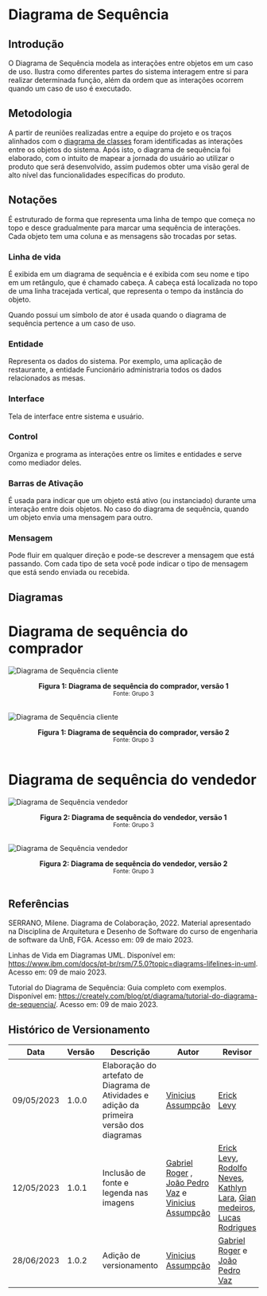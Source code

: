 # Diagrama de Sequência

## Introdução

O Diagrama de Sequência modela as interações entre objetos em um caso de uso. Ilustra como diferentes partes do sistema interagem entre si para realizar determinada função, além da ordem que as interações ocorrem quando um caso de uso é executado.

## Metodologia 
A partir de reuniões realizadas entre a equipe do projeto e os traços alinhados com o [diagrama de classes](../../Modelagem/UMLEstaticos/DiagramaDeClasses.md) foram identificadas as interações entre os objetos do sistema. Após isto, o diagrama de sequência foi elaborado, com o intuito de mapear a jornada do usuário ao utilizar o produto que será desenvolvido, assim pudemos obter uma visão geral de alto nível das funcionalidades específicas do produto.

## Notações

É estruturado de forma que representa uma linha de tempo que começa no topo e desce gradualmente para marcar uma sequência de interações. Cada objeto tem uma coluna e as mensagens são trocadas por setas.

### Linha de vida

É exibida em um diagrama de sequência e é exibida com seu nome e tipo em um retângulo, que é chamado cabeça. A cabeça está localizada no topo de uma linha tracejada vertical, que representa o tempo da instância do objeto.

Quando possui um símbolo de ator é usada quando o diagrama de sequência pertence a um caso de uso.

### Entidade

Representa os dados do sistema. Por exemplo, uma aplicação de restaurante, a entidade Funcionário administraria todos os dados relacionados as mesas.

### Interface

Tela de interface entre sistema e usuário.

### Control

Organiza e programa as interações entre os limites e entidades e serve como mediador deles.

### Barras de Ativação

É usada para indicar que um objeto está ativo (ou instanciado) durante uma interação entre dois objetos. No caso do diagrama de sequência, quando um objeto envia uma mensagem para outro.

### Mensagem

Pode fluir em qualquer direção e pode-se descrever a mensagem que está passando. Com cada tipo de seta você pode indicar o tipo de mensagem que está sendo enviada ou recebida.

## Diagramas

# Diagrama de sequência do comprador

![Diagrama de Sequência cliente](../../Assets/diagramasAgeisImg/DiagramaSeqComprador1.png)

<figcaption align='center'>
  <b>Figura 1: Diagrama de sequência do comprador, versão 1</b>
  </br>
  <small>Fonte: Grupo 3</small>
</figcaption>
</br>

![Diagrama de Sequência cliente](../../Assets/SequenciaV2Comp.png)

<figcaption align='center'>
  <b>Figura 1: Diagrama de sequência do comprador, versão 2</b>
  </br>
  <small>Fonte: Grupo 3</small>
</figcaption>
</br>

# Diagrama de sequência do vendedor

![Diagrama de Sequência vendedor](../../Assets/diagramasAgeisImg/DiagramaSeqVendedor1.png)

<figcaption align='center'>
  <b>Figura 2: Diagrama de sequência do vendedor, versão 1</b>
  </br>
  <small>Fonte: Grupo 3</small>
</figcaption>
</br>

![Diagrama de Sequência vendedor](../../Assets/SequenciaV2Vend.png)

<figcaption align='center'>
  <b>Figura 2: Diagrama de sequência do vendedor, versão 2</b>
  </br>
  <small>Fonte: Grupo 3</small>
</figcaption>
</br>


## Referências

SERRANO, Milene. Diagrama de Colaboração, 2022. Material apresentado na Disciplina de Arquitetura e Desenho de Software do curso de engenharia de software da UnB, FGA. Acesso em: 09 de maio 2023.

Linhas de Vida em Diagramas UML. Disponível em: https://www.ibm.com/docs/pt-br/rsm/7.5.0?topic=diagrams-lifelines-in-uml. Acesso em: 09 de maio 2023.

Tutorial do Diagrama de Sequência: Guia completo com exemplos. Disponível em: https://creately.com/blog/pt/diagrama/tutorial-do-diagrama-de-sequencia/. Acesso em: 09 de maio 2023.

## Histórico de Versionamento

| Data | Versão | Descrição | Autor | Revisor | 
| -----|--------|----------|------|-------- |
| 09/05/2023 | 1.0.0 | Elaboração do artefato de Diagrama de Atividades e adição da primeira versão dos diagramas | [Vinicius Assumpção](https://github.com/viniman27) | [Erick Levy](https://github.com/Ericklevy)  |
| 12/05/2023 | 1.0.1 | Inclusão de fonte e legenda nas imagens | [Gabriel Roger](https://github.com/GabrielRoger07) ,  [João Pedro Vaz](https://github.com/JoaoPedro0803) e [Vinicius Assumpção](https://github.com/viniman27) | [Erick Levy](https://github.com/Ericklevy), [Rodolfo Neves](https://github.com/roddas), [Kathlyn Lara](https://github.com/klmurussi), [Gian medeiros](https://github.com/GianMedeiros), [Lucas Rodrigues](https://github.com/nickby2)|
| 28/06/2023 | 1.0.2 | Adição de versionamento | [Vinicius Assumpção](https://github.com/viniman27) |  [Gabriel Roger](https://github.com/GabrielRoger07) e  [João Pedro Vaz](https://github.com/JoaoPedro0803)  |

